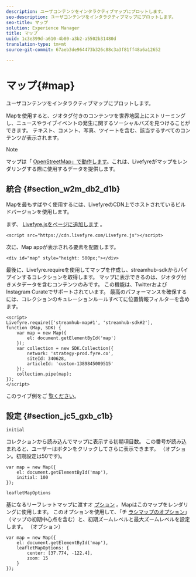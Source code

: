 ```yaml
---
description: ユーザコンテンツをインタラクティブマップにプロットします。
seo-description: ユーザコンテンツをインタラクティブマップにプロットします。
seo-title: マップ
solution: Experience Manager
title: マップ
uuid: 1c3e399d-a610-4b80-a3b2-a5502b31480d
translation-type: tm+mt
source-git-commit: 67aeb3de964473b326c88c3a3f81ff48a6a12652

---
```



# マップ{#map}

ユーザコンテンツをインタラクティブマップにプロットします。

Mapを使用すると、ジオタグ付きのコンテンツを世界地図上にストリーミングし、ニュースやライブイベントの発生に関するソーシャルバズを見つけることができます。 テキスト、コメント、写真、ツイートを含む、該当するすべてのコンテンツが表示されます。

>[!NOTE]
>
>マップは「 [OpenStreetMap」で動作します](https://www.openstreetmap.org/copyright)。これは、Livefyreがマップをレンダリングする際に使用するデータを提供します。

## 統合 {#section_w2m_db2_d1b}

Mapを最もすばやく使用するには、LivefyreのCDN上でホストされているビルドバージョンを使用します。

まず、 [Livefyre.jsをページに追加します](https://github.com/Livefyre/Livefyre.js) 。

```
<script src="https://cdn.livefyre.com/Livefyre.js"></script> 
```

次に、Map appが表示される要素を配置します。

```
<div id="map" style="height: 500px;"></div>
```

最後に、Livefyre.requireを使用してマップを作成し、streamhub-sdkからパイプインするコレクションを取得します。 マップに表示できるのは、ジオタグ付きメタデータを含むコンテンツのみです。 この機能は、TwitterおよびInstagram Curateでサポートされています。 最高のパフォーマンスを確保するには、コレクションのキュレーションルールすべてに位置情報フィルターを含めます。

```
<script> 
Livefyre.require(['streamhub-map#1', 'streamhub-sdk#2'], 
function (Map, SDK) { 
    var map = new Map({ 
        el: document.getElementById('map') 
    }); 
    var collection = new SDK.Collection({ 
        network: 'strategy-prod.fyre.co', 
        siteId: 340628, 
        articleId: 'custom-1389845009515' 
    }); 
    collection.pipe(map); 
}); 
</script>
```

このライブ例をご [覧ください](https://codepen.io/cheung31/pen/wkmbF)。

## 設定 {#section_jc5_gxb_c1b}

`initial`

コレクションから読み込んでマップに表示する初期項目数。 この番号が読み込まれると、ユーザーはボタンをクリックしてさらに表示できます。 （オプション。初期設定は50です)。

```
var map = new Map({ 
    el: document.getElementById('map'), 
    initial: 100 
});
```

`leafletMapOptions`

基になるリーフレットマップに渡すオ [プション](https://leafletjs.com/) 。Mapはこのマップをレンダリングに使用します。 このオプションを使用して、「チ [ラシマップのオプション](https://leafletjs.com/reference.html#map-options)」（マップの初期中心点を含む）と、初期ズームレベルと最大ズームレベルを設定します。 （オプション）

```
var map = new Map({ 
    el: document.getElementById('map'), 
    leafletMapOptions: { 
        center: [37.774, -122.4], 
        zoom: 15 
    } 
});
```

